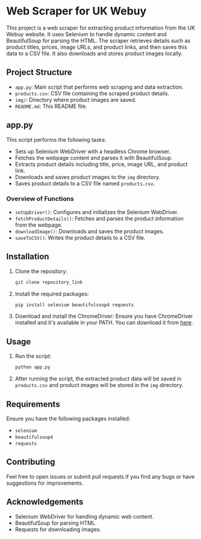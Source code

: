 # Web Scraper for UK Webuy

This project is a web scraper for extracting product information from the UK Webuy website. It uses Selenium to handle dynamic content and BeautifulSoup for parsing the HTML. The scraper retrieves details such as product titles, prices, image URLs, and product links, and then saves this data to a CSV file. It also downloads and stores product images locally.

## Project Structure

- `app.py`: Main script that performs web scraping and data extraction.
- `products.csv`: CSV file containing the scraped product details.
- `img/`: Directory where product images are saved.
- `README.md`: This README file.

## app.py

This script performs the following tasks:
- Sets up Selenium WebDriver with a headless Chrome browser.
- Fetches the webpage content and parses it with BeautifulSoup.
- Extracts product details including title, price, image URL, and product link.
- Downloads and saves product images to the `img` directory.
- Saves product details to a CSV file named `products.csv`.

### Overview of Functions

- `setUpDriver()`: Configures and initializes the Selenium WebDriver.
- `fetchProductDetails()`: Fetches and parses the product information from the webpage.
- `downloadImage()`: Downloads and saves the product images.
- `saveToCSV()`: Writes the product details to a CSV file.

## Installation

1. Clone the repository:
    ```bash
    git clone repository_link
    ```

2. Install the required packages:
    ```bash
    pip install selenium beautifulsoup4 requests
    ```

3. Download and install the ChromeDriver:
   Ensure you have ChromeDriver installed and it's available in your PATH. You can download it from [here](https://sites.google.com/a/chromium.org/chromedriver/downloads).

## Usage

1. Run the script:
    ```bash
    python app.py
    ```

2. After running the script, the extracted product data will be saved in `products.csv` and product images will be stored in the `img` directory.

## Requirements

Ensure you have the following packages installed:
- `selenium`
- `beautifulsoup4`
- `requests`

## Contributing

Feel free to open issues or submit pull requests if you find any bugs or have suggestions for improvements.

## Acknowledgements

- Selenium WebDriver for handling dynamic web content.
- BeautifulSoup for parsing HTML.
- Requests for downloading images.
